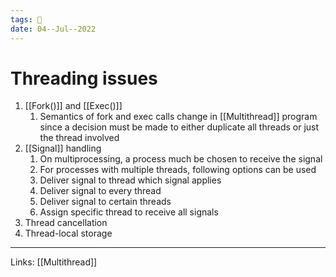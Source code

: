 ```yaml
---
tags: 🌱
date: 04--Jul--2022
---
```


# Threading issues

1. [[Fork()]] and [[Exec()]]
    1. Semantics of fork and exec calls change in [[Multithread]] program since a decision must be made to either duplicate all threads or just the thread involved
2. [[Signal]] handling
    1. On multiprocessing, a process much be chosen to receive the signal
    2. For processes with multiple threads, following options can be used
    3. Deliver signal to thread which signal applies
    4. Deliver signal to every thread
    5. Deliver signal to certain threads
    6. Assign specific thread to receive all signals
3. Thread cancellation
4. Thread-local storage

---
Links: [[Multithread]]